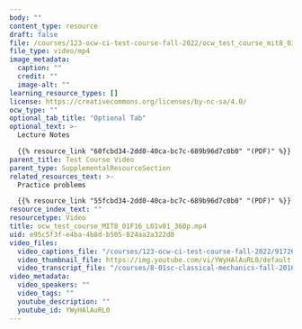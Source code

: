 ```yaml
---
body: ""
content_type: resource
draft: false
file: /courses/123-ocw-ci-test-course-fall-2022/ocw_test_course_mit8_01f16_l01v01_360p_360p_16_9.mp4
file_type: video/mp4
image_metadata:
  caption: ""
  credit: ""
  image-alt: ""
learning_resource_types: []
license: https://creativecommons.org/licenses/by-nc-sa/4.0/
ocw_type: ""
optional_tab_title: "Optional Tab"
optional_text: >-
  Lecture Notes

  {{% resource_link "60fcbd34-2dd0-40ca-bc7c-689b96d7c0b0" "(PDF)" %}}
parent_title: Test Course Video
parent_type: SupplementalResourceSection
related_resources_text: >-
  Practice problems

  {{% resource_link "55fcbd34-2dd0-40ca-bc7c-689b96d7c0b0" "(PDF)" %}}
resource_index_text: ""
resourcetype: Video
title: ocw_test_course_MIT8_01F16_L01v01_360p.mp4
uid: e95c5f3f-e4ba-4b8d-b505-824aa2a322d0
video_files:
  video_captions_file: "/courses/123-ocw-ci-test-course-fall-2022/917263bef37857bd94ef67692405bcc9_erlp_sbca1s.vtt"
  video_thumbnail_file: https://img.youtube.com/vi/YWyHAlAuRL0/default.jpg
  video_transcript_file: "/courses/8-01sc-classical-mechanics-fall-2016/33f61131009a6cd12d9a4c0e42eb7f44_ErlP_SBcA1s.pdf"
video_metadata:
  video_speakers: ""
  video_tags: ""
  youtube_description: ""
  youtube_id: YWyHAlAuRL0
---
```

